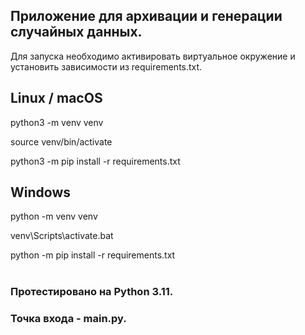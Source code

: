 ## Приложение для архивации и генерации случайных данных.

Для запуска необходимо активировать виртуальное окружение и установить зависимости из requirements.txt.


## Linux / macOS

python3 -m venv venv

source venv/bin/activate

python3 -m pip install -r requirements.txt

## Windows

python -m venv venv

venv\Scripts\activate.bat

python -m pip install -r requirements.txt

#
### Протестировано на Python 3.11.

### Точка входа - main.py.
